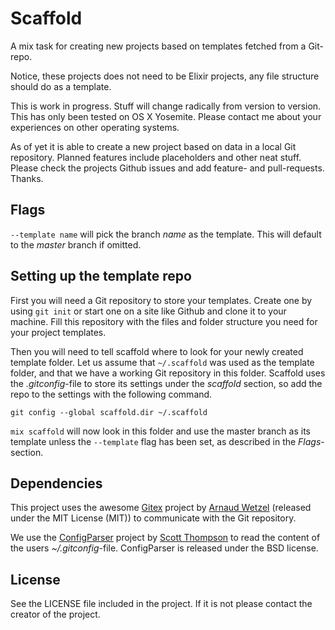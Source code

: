 Scaffold
========
A mix task for creating new projects based on templates fetched from a Git-repo.

Notice, these projects does not need to be Elixir projects, any file structure should do as a template.

This is work in progress. Stuff will change radically from version to version. This has only been tested on OS X Yosemite. Please contact me about your experiences on other operating systems.

As of yet it is able to create a new project based on data in a local Git repository. Planned features include placeholders and other neat stuff. Please check the projects Github issues and add feature- and pull-requests. Thanks.


Flags
-----

`--template name` will pick the branch *name* as the template. This will default to the *master* branch if omitted.


Setting up the template repo
----------------------------
First you will need a Git repository to store your templates. Create one by using `git init` or start one on a site like Github and clone it to your machine. Fill this repository with the files and folder structure you need for your project templates.

Then you will need to tell scaffold where to look for your newly created template folder. Let us assume that `~/.scaffold` was used as the template folder, and that we have a working Git repository in this folder. Scaffold uses the *.gitconfig*-file to store its settings under the *scaffold* section, so add the repo to the settings with the following command.

```shell
git config --global scaffold.dir ~/.scaffold
```

`mix scaffold` will now look in this folder and use the master branch as its template unless the `--template` flag has been set, as described in the *Flags*-section.


Dependencies
------------
This project uses the awesome [Gitex](https://github.com/awetzel/gitex) project by [Arnaud Wetzel](https://github.com/awetzel/) (released under the MIT License (MIT)) to communicate with the Git repository.

We use the [ConfigParser](https://github.com/easco/configparser_ex) project by [Scott Thompson](https://github.com/easco) to read the content of the users *~/.gitconfig*-file. ConfigParser is released under the BSD license.


License
-------
See the LICENSE file included in the project. If it is not please contact the creator of the project.
